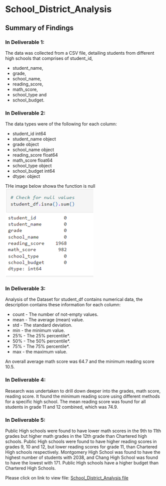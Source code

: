 # School_District_Analysis

## Summary of Findings
### In Deliverable 1:
The data was collected from a CSV file, detailing students from different high schools that comprises of student_id,
- student_name, 
- grade,	
- school_name, 
- reading_score,	
- math_score,	
- school_type and	
- school_budget.

### In Deliverable 2:
The data types were of the following for each column:
- student_id         int64
- student_name      object
- grade             object
- school_name       object
- reading_score    float64
- math_score       float64
- school_type       object
- school_budget      int64
- dtype: object

THe image below showa the function is null 
![isnull](https://github.com/JaredTMurray/School_District_Analysis/blob/main/Student_Data_Challenge_Starter_Code/Unsolved/d2_isnull.png)

### In Deliverable 3:
Analysis of the Dataset for student_df contains numerical data, the description contains these information for each column:

- count - The number of not-empty values.
- mean - The average (mean) value.
- std - The standard deviation.
- min - the minimum value.
- 25% - The 25% percentile*.
- 50% - The 50% percentile*.
- 75% - The 75% percentile*.
- max - the maximum value.

An overall average math score was 64.7 and the minimum reading score 10.5.


### In Deliverable 4:
Research was undertaken to drill down deeper into the grades, math score, reading score. It found the minimum reading score using different methods for a specific high school. The mean reading score was found for all students in grade 11 and 12 combined, which was 74.9.

### In Deliverable 5:
Public High schools were found to have lower math scores in the 9th to 11th grades but higher math grades in the 12th grade than Chartered high schools. Public High schools were found to have higher reading scores in grades 9, 10 and 12, but lower reading scores for grade 11, than Chartered High schools respectively. 
Montgomery High School was found to have the highest number of students with 2038, and Chang High School was found to have the lowest with 171.
Public High schools have a higher budget than Chartered High Schools.

Please click on link to view file: [School_District_Analysis file](https://github.com/JaredTMurray/School_District_Analysis/blob/main/Student_Data_Challenge_Starter_Code/Unsolved/Student_Data_Challenge_Starter_Code.ipynb)
